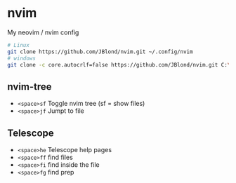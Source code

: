# nvim
My neovim / nvim config

```bash
# Linux
git clone https://github.com/JBlond/nvim.git ~/.config/nvim
# windows
git clone -c core.autocrlf=false https://github.com/JBlond/nvim.git C:\users\<name>\AppData\Local\nvim
```

## nvim-tree

- `<space>sf` Toggle nvim tree (sf = show files)
- `<space>jf` Jumpt to file

## Telescope

- `<space>he` Telescope help pages
- `<space>ff` find files
- `<space>fi` find inside the file
- `<space>fg` find prep
